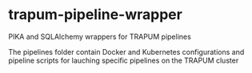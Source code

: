 # trapum-pipeline-wrapper
PIKA and SQLAlchemy wrappers for TRAPUM pipelines

The pipelines folder contain Docker and Kubernetes configurations and pipeline scripts for lauching specific pipelines on the TRAPUM cluster

